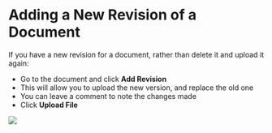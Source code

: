 # Adding a New Revision of a Document

If you have a new revision for a document, rather than delete it and upload it again:

* Go to the document and click **Add Revision**
* This will allow you to upload the new version, and replace the old one
* You can leave a comment to note the changes made
* Click **Upload File** 

![](../../.gitbook/assets/adding-a-new-revision-of-a-document.gif)

